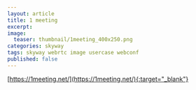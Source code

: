 ```yaml
---
layout: article
title: 1 meeting
excerpt: 
image:
  teaser: thumbnail/1meeting_400x250.png
categories: skyway
tags: skyway webrtc image usercase webconf
published: false
---
```



[https://1meeting.net/](https://1meeting.net/){:target="_blank"}